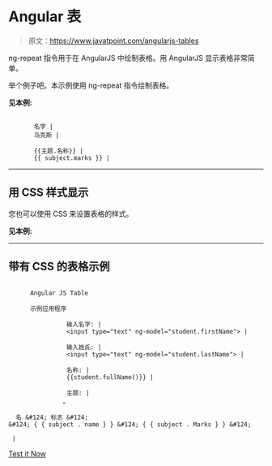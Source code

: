 # Angular 表

> 原文：<https://www.javatpoint.com/angularjs-tables>

ng-repeat 指令用于在 AngularJS 中绘制表格。用 AngularJS 显示表格非常简单。

举个例子吧。本示例使用 ng-repeat 指令绘制表格。

**见本例:**

```

       名字 |
       马克斯 |

       {{主题.名称}} |
       {{ subject.marks }} |

```

* * *

## 用 CSS 样式显示

您也可以使用 CSS 来设置表格的样式。

**见本例:**

* * *

## 带有 CSS 的表格示例

```

      Angular JS Table

      示例应用程序

                输入名字: |
                <input type="text" ng-model="student.firstName"> |

                输入姓氏: |
                <input type="text" ng-model="student.lastName"> |

                名称: |
                {{student.fullName()}} |

                主题: |
               。

  名 &#124; 标志 &#124;
&#124; { { subject . name } } &#124; { { subject . Marks } } &#124;

 |

```

[Test it Now](https://www.javatpoint.com/oprweb/test.jsp?filename=angulartable1)